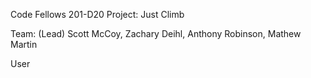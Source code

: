 Code Fellows 201-D20
Project: Just Climb

Team: (Lead) Scott McCoy, Zachary Deihl, Anthony Robinson, Mathew Martin

User 
